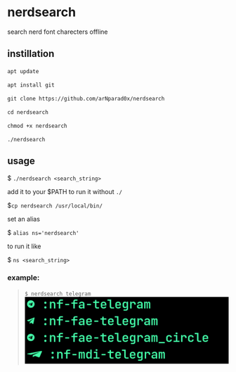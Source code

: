 # nerdsearch
search nerd font charecters  offline

## instillation

`apt update`

`apt install git `

`git clone https://github.com/arNparad0x/nerdsearch`

`cd nerdsearch`

`chmod +x nerdsearch`

`./nerdsearch`

## usage

$ `./nerdsearch <search_string>`

add it to your \$PATH to run it without `./`

$`cp nerdsearch /usr/local/bin/`

set an alias

$ `alias ns='nerdsearch'`

to run it like

$ `ns <search_string>`

### example:

>`$ nerdsearch telegram`
>![](https://github.com/arNparad0x/nerdsearch/blob/main/nerdout.png)


